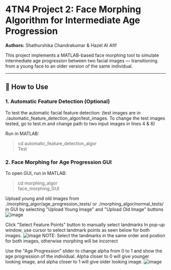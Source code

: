 # 4TN4 Project 2: Face Morphing Algorithm for Intermediate Age Progression  
**Authors:** Shathurshika Chandrakumar & Hazel Al Afif  

This project implements a MATLAB-based face morphing tool to simulate intermediate age progression between two facial images — transitioning from a young face to an older version of the same individual.

---

## 🔧 How to Use

### 1. Automatic Feature Detection (Optional)

To test the automatic facial feature detection:
(test images are in ./automatic_feature_detection_algor/test_images. To change the test images tested, go to test.m and change path to two input images in lines 4 & 6)

Run in MATLAB: 
> cd automatic_feature_detection_algor\
> Test

### 2. Face Morphing for Age Progression GUI

To open GUI, run in MATLAB: 
> cd morphing_algor\
> face_morphing_GUI

Upload young and old images from ./morphing_algor/age_progression_tests/ or ./morphing_algor/normal_tests/ in GUI by selecting "Upload Young Image" and "Upload Old Image" buttons
![image](https://github.com/user-attachments/assets/555c1b12-58f1-4243-8581-ad63379a1575)

Click "Select Feature Points" button to manually select landmarks
In pop-up window, use cursor to select landmark points as seen below for both images. 
![image](https://github.com/user-attachments/assets/c279dae9-87e1-4aee-a2e5-5107ca452923)
NOTE: Select the landmarks in the same order and postion for both images, otherwise morphing will be incorrect

Use the "Age Progression" slider to change alpha from 0 to 1 and show the age progression of the individual. Alpha closer to 0 will give younger looking image, and alpha closer to 1 will give older looking image. 
![image](https://github.com/user-attachments/assets/97953a49-c89e-410d-918e-f448cc84dc00)




